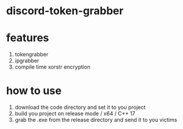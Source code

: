 # discord-token-grabber

# features
1. tokengrabber
2. ipgrabber
3. compile time xorstr encryption

# how to use
1. download the code directory and set it to you project
2. build you project on release mode / x64 / C++ 17
3. grab the .exe from the release directory and send it to you victims
